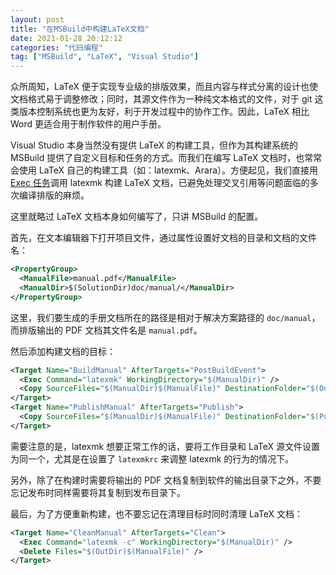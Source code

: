 ```yaml
---
layout: post
title: "在MSBuild中构建LaTeX文档"
date: 2021-01-28 20:12:12
categories: "代码编程"
tag: ["MSBuild", "LaTeX", "Visual Studio"]
---
```


众所周知，LaTeX 便于实现专业级的排版效果，而且内容与样式分离的设计也使文档格式易于调整修改；同时，其源文件作为一种纯文本格式的文件，对于 git 这类版本控制系统也更为友好，利于开发过程中的协作工作。因此，LaTeX 相比 Word 更适合用于制作软件的用户手册。

<!-- more -->

Visual Studio 本身当然没有提供 LaTeX 的构建工具，但作为其构建系统的 MSBuild 提供了自定义目标和任务的方式。而我们在编写 LaTeX 文档时，也常常会使用 LaTeX 自己的构建工具（如：latexmk、Arara）。方便起见，我们直接用 [Exec 任务](https://docs.microsoft.com/zh-cn/visualstudio/msbuild/exec-task)调用 latexmk 构建 LaTeX 文档，已避免处理交叉引用等问题面临的多次编译排版的麻烦。

这里就略过 LaTeX 文档本身如何编写了，只讲 MSBuild 的配置。

首先，在文本编辑器下打开项目文件，通过属性设置好文档的目录和文档的文件名：

```xml
<PropertyGroup>
  <ManualFile>manual.pdf</ManualFile>
  <ManualDir>$(SolutionDir)doc/manual/</ManualDir>
</PropertyGroup>
```

这里，我们要生成的手册文档所在的路径是相对于解决方案路径的 `doc/manual`，而排版输出的 PDF 文档其文件名是 `manual.pdf`。

然后添加构建文档的目标：

```xml
<Target Name="BuildManual" AfterTargets="PostBuildEvent">
  <Exec Command="latexmk" WorkingDirectory="$(ManualDir)" />
  <Copy SourceFiles="$(ManualDir)$(ManualFile)" DestinationFolder="$(OutDir)" />
</Target>
<Target Name="PublishManual" AfterTargets="Publish">
  <Copy SourceFiles="$(ManualDir)$(ManualFile)" DestinationFolder="$(PublishDir)" />
</Target>
```

需要注意的是，latexmk 想要正常工作的话，要将工作目录和 LaTeX 源文件设置为同一个，尤其是在设置了 `latexmkrc` 来调整 latexmk 的行为的情况下。

另外，除了在构建时需要将输出的 PDF 文档复制到软件的输出目录下之外，不要忘记发布时同样需要将其复制到发布目录下。

最后，为了方便重新构建，也不要忘记在清理目标时同时清理 LaTeX 文档：

```xml
<Target Name="CleanManual" AfterTargets="Clean">
  <Exec Command="latexmk -c" WorkingDirectory="$(ManualDir)" />
  <Delete Files="$(OutDir)$(ManualFile)" />
</Target>
```
